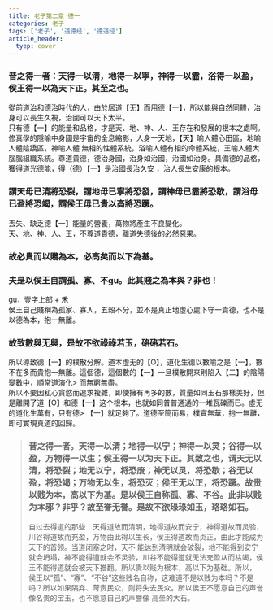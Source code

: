 ```yaml
---
title: 老子第二章 德一
categories: 老子
tags: ['老子', '道德经', '德道经']
article_header:
  tyep: cover
---
```


### 昔之得一者：天得一以清，地得一以寧，神得一以霝，浴得一以盈，侯王得一以為天下正。其至之也。

從前道治和德治時代的人，由於居道【无】而用德【一】，所以能與自然同體，治身可以長生久視，治國可以天下太平。  
只有德【一】的能量和品格，才是天、地、神、人、王存在和發展的根本之處啊。修真學的隱喻中身國是宇宙的全息縮影，人身一天地，【天】喻人體心田區，地喻人體陰蹻區，神喻人體
無相的性體系統，浴喻人體有相的命體系統，王喻人體大腦腦組織系統。尊道貴德，德治身國，治身如治國，治國如治身。具備德的品格，獲得道光德能，得（德）【一】是治國長治久安
，治人長生安康的根本。

### 謂天毋已清將恐裂，謂地毋已寧將恐發，謂神毋已霝將恐歇，謂浴毋已盈將恐竭，謂侯王毋已貴以高將恐蹶。

丟失、缺乏德【一】能量的營養，萬物將產生不良變化。  
天、地、神、人、王，不尊道貴德，離道失德後的必然惡果。

### 故必貴而以賤為本，必高矣而以下為基。

### 夫是以侯王自謂孤、寡、不gu。此其賤之為本與？非也！

gu，壹字上部 + 禾  
侯王自己賤稱為孤家、寡人，五穀不分，並不是真正地虛心處下守一貴德，也不是以德為本，抱一無離。

### 故致數與无與，是故不欲祿祿若玉，硌硌若石。

所以導致德【一】的樸散分解。道本虛无的【O】，道化生德以數喻之是【一】，數不在多而貴抱一無離。這個德，這個數的【一】一旦樸散開來則陷入【二】的陰陽變數中，順常道演化>
而無窮無盡。  
所以不要因私心貪慾而追求複雜，即使擁有再多的數，質量如同玉石那樣美好，但是離開了道【O】和德【一】这个根本，也就如同普普通通的一堆瓦礫而已。虛无的道化生萬有，只有德>
【一】就足夠了。道德至簡而易，樸實無華，抱一無離，即可實現真道的回歸。

> ### 昔之得一者。天得一以清；地得一以宁；神得一以灵；谷得一以盈，万物得一以生；侯王得一以为天下正。其致之也，谓天无以清，将恐裂；地无以宁，将恐废；神无以灵，将恐歇；谷无以盈，将恐竭；万物无以生，将恐灭；侯王无以正，将恐蹶。故贵以贱为本，高以下为基。是以侯王自称孤、寡、不谷。此非以贱为本邪？非乎？故至誉无誉。是故不欲琭琭如玉，珞珞如石。
>
> 自过去得道的那些：天得道故而清明，地得道故而安宁，神得道故而灵验，川谷得道故而充盈，万物由此得以生长，侯王得道故而贞正，由此才能成为天下的首领。当道闭塞之时，天不
能达到清明就会破裂，地不能得到安宁就会坍塌，神不能得道就会不灵验，川谷不能得道就无法充盈从而枯竭，侯王不能得道就会被天下推翻。所以贵以贱为根本，高以下为基础。所以，
侯王以“孤”、“寡”、“不谷”这些贱名自称，这难道不是以贱为本吗？不是吗？所以如果隔弃、苛责民众，则将失去民众。所以侯王不愿意自己的声誉像名贵的宝玉，也不愿意自己的声誉像
高垒的大石。

